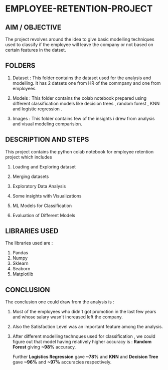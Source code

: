 # EMPLOYEE-RETENTION-PROJECT


## AIM / OBJECTIVE 
The project revolves around the idea to  give basic modelling techniques used to classify if the employee will leave the company or not based on certain features in the datset.

## FOLDERS

1. Dataset :
This folder contains the dataset used for the analysis and modelling. It has 2 datsets one from HR of the commpany and one from employees.


2. Models :
This folder contains the colab notebook prepared using different classification models like decision trees , random forest , KNN and logistic regression .

3. Images :
This folder contains few of the insights i drew from analysis and visual modeling comparision.


## DESCRIPTION AND STEPS
This project contains the python colab notebook for employee retention project which includes

1. Loading and Exploring dataset
2. Merging datasets 
3. Exploratory Data Analysis
4. Some insights with Visualizations
5. ML Models for Classification

6. Evaluation of Different Models

## LIBRARIES USED 

The libraries used are : 
1. Pandas 
2. Numpy
3. Sklearn
4. Seaborn
5. Matplotlib

## CONCLUSION 

The conclusion one could draw from the analysis is :

1. Most of the employees who didn't got promotion in the last few years and whose salary wasn't increased left the company.
2. Also the Satisfaction Level was an important feature among the analysis.
3. After different modelling technques used for classification , we could figure out that model having relatively higher accuracy is :  **Random Forest** giving **~98%** accuracy.

   Further **Logistics Regression** gave **~78%** and **KNN** and **Decision Tree** gave **~96%** and **~97%** accuracies respectively.